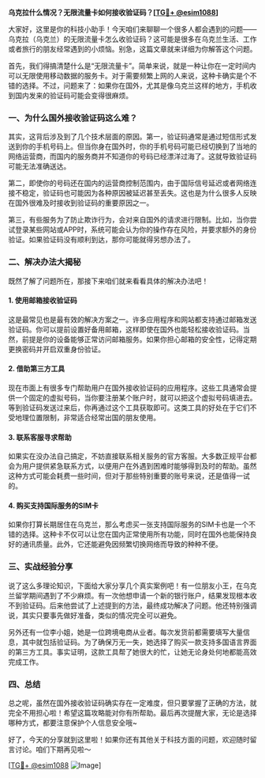 **乌克拉什么情况？无限流量卡如何接收验证码？[[TG💪+ @esim1088](https://t.me/s/esim1088)]**

大家好，这里是你的科技小助手！今天咱们来聊聊一个很多人都会遇到的问题——乌克拉（乌克兰）的无限流量卡怎么收验证码？这可能是很多在乌克兰生活、工作或者旅行的朋友经常遇到的小烦恼。别急，这篇文章就来详细为你解答这个问题。

首先，我们得搞清楚什么是“无限流量卡”。简单来说，就是一种让你在一定时间内可以无限使用移动数据的服务卡。对于需要频繁上网的人来说，这种卡确实是个不错的选择。不过，问题来了：如果你在国外，尤其是像乌克兰这样的地方，手机收到国内发来的验证码可能会变得很麻烦。

### 一、为什么国外接收验证码这么难？

其实，这背后涉及到了几个技术层面的原因。第一，验证码通常是通过短信形式发送到你的手机号码上。但当你身在国外时，你的手机号码可能已经切换到了当地的网络运营商，而国内的服务商并不知道你的号码已经漂洋过海了。这就导致验证码可能无法准确送达。

第二，即使你的号码还在国内的运营商控制范围内，由于国际信号延迟或者网络连接不稳定，验证码也可能因为各种原因被延迟甚至丢失。这也是为什么很多人反映在国外很难及时接收到验证码的重要原因之一。

第三，有些服务为了防止欺诈行为，会对来自国外的请求进行限制。比如，当你尝试登录某些网站或APP时，系统可能会认为你的操作存在风险，并要求额外的身份验证。如果验证码没有顺利到达，那你可能就得另想办法了。

### 二、解决办法大揭秘

既然了解了问题所在，那接下来咱们就来看看具体的解决办法吧！

#### 1. **使用邮箱接收验证码**
这是最常见也是最有效的解决方案之一。许多应用程序和网站都支持通过邮箱发送验证码。你可以提前设置好备用邮箱，这样即使在国外也能轻松接收验证码。当然，前提是你的设备能够正常访问邮箱服务。如果你担心邮箱的安全性，记得定期更换密码并开启双重身份验证。

#### 2. **借助第三方工具**
现在市面上有很多专门帮助用户在国外接收验证码的应用程序。这些工具通常会提供一个固定的虚拟号码，当你要注册某个账户时，就可以把这个虚拟号码填进去。等到验证码发送过来后，你再通过这个工具获取即可。这类工具的好处在于它们不受地理位置限制，非常适合经常出国的朋友使用。

#### 3. **联系客服寻求帮助**
如果实在没办法自己搞定，不妨直接联系相关服务的官方客服。大多数正规平台都会为用户提供紧急联系方式，以便用户在外遇到困难时能够得到及时的帮助。虽然这种方式可能会耗费一些时间，但对于那些特别重要的账号来说，还是值得一试的。

#### 4. **购买支持国际服务的SIM卡**
如果你打算长期居住在乌克兰，那么考虑买一张支持国际服务的SIM卡也是一个不错的选择。这种卡不仅可以让您在国内正常使用所有功能，同时在国外也能保持良好的通讯质量。此外，它还能避免因频繁切换网络而导致的种种不便。

### 三、实战经验分享

说了这么多理论知识，下面给大家分享几个真实案例吧！有一位朋友小王，在乌克兰留学期间遇到了不少麻烦。有一次他想申请一个新的银行账户，结果发现根本收不到验证码。后来他尝试了上述提到的方法，最终成功解决了问题。他还特别强调说，其实只要事先做好准备，类似的情况完全可以避免。

另外还有一位李小姐，她是一位跨境电商从业者。每次发货前都需要填写大量信息，其中就包括验证码。为了确保万无一失，她选择了购买一款支持多国语言界面的第三方工具。事实证明，这款工具帮了她很大的忙，让她无论身处何地都能高效完成工作。

### 四、总结

总之呢，虽然在国外接收验证码确实存在一定难度，但只要掌握了正确的方法，就完全不用担心啦！希望这篇攻略能对你有所帮助。最后再次提醒大家，无论是选择哪种方式，都要注意保护个人信息安全哦~

好了，今天的分享就到这里啦！如果你还有其他关于科技方面的问题，欢迎随时留言讨论。咱们下期再见啦～

[[TG💪+ @esim1088](https://t.me/s/esim1088) ![Image](https://i.postimg.cc/4NQfJmqS/Snipaste-2025-05-13-00-14-12.png)]